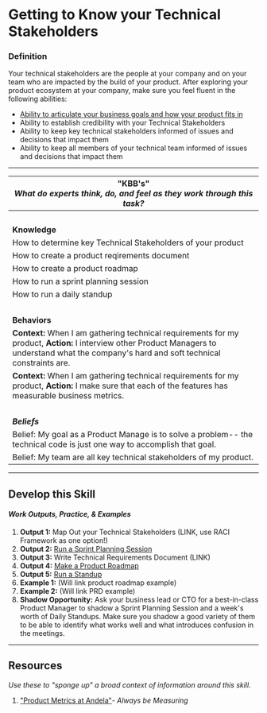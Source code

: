 # Getting to Know your Technical Stakeholders

### Definition
Your technical stakeholders are the people at your company and on your team who are impacted by the build of your product. After exploring your product ecosystem at your company, make sure you feel fluent in the following abilities: 
  - [Ability to articulate your business goals and how your product fits in](https://github.com/andela/learningmap/blob/master/D4+/Product%20Manager/Product%20Manager%20Learning%20Outcomes/1A.%20Business%20Goals%20and%20Metrics/README.md)
  - Ability to establish credibility with your Technical Stakeholders
  - Ability to keep key technical stakeholders informed of issues and decisions that impact them
  - Ability to keep all members of your technical team informed of issues and decisions that impact them

---- 

| **"KBB's"** <br> _What do experts think, do, and feel as they work through this task?_|
|----------|
| </br>| 
| **Knowledge**	| 
| How to determine key Technical Stakeholders of your product | 
| How to create a product reqirements document | 
| How to create a product roadmap | 
| How to run a sprint planning session | 
| How to run a daily standup | 
| </br>| 
| **Behaviors** |
| **Context:** When I am gathering technical requirements for my product, **Action:** I interview other Product Managers to understand what the company's hard and soft technical constraints are. | 
| **Context:** When I am gathering technical requirements for my product, **Action:** I make sure that each of the features has measurable business metrics. | 
| </br>| 
| ***Beliefs*** | 
| Belief: My goal as a Product Manage is to solve a problem-- the technical code is just one way to accomplish that goal. |
| Belief: My team are all key technical stakeholders of my product. |


-----

## Develop this Skill
#### *Work Outputs, Practice, & Examples*

1. **Output 1:** Map Out your Technical Stakeholders (LINK, use RACI Framework as one option!)
2. **Output 2:** [Run a Sprint Planning Session](https://github.com/andela/learningmap/tree/master/D4%2B/Product%20Manager/TWO's-%20Work%20Output%20Library/Output%2006-%20Run%20a%20Sprint%20Planning%20Session)
3. **Output 3:** Write Technical Requirements Document (LINK)
4. **Output 4:** [Make a Product Roadmap](https://github.com/andela/learningmap/tree/master/D4%2B/Product%20Manager/TWO's-%20Work%20Output%20Library/Output%2005-%20Build%20your%20Product%20Roadmap)
5. **Output 5:** [Run a Standup](https://github.com/andela/learningmap/tree/master/D4%2B/Product%20Manager/TWO's-%20Work%20Output%20Library/Output%2007-%20Run%20a%20Standup)
6. **Example 1:** (Will link product roadmap example) 
7. **Example 2:** (Will link PRD example) 
8. **Shadow Opportunity:** Ask your business lead or CTO for a best-in-class Product Manager to shadow a Sprint Planning Session and a week's worth of Daily Standups. Make sure you shadow a good variety of them to be able to identify what works well and what introduces confusion in the meetings. 

----

## Resources 
*Use these to "sponge up" a broad context of information around this skill.*
1. ["Product Metrics at Andela"](https://docs.google.com/document/d/1DwrXOuIKWUdlTJsHFG8XhLANxDDBGdK5HLZTg7HEsj8/edit)- _Always be Measuring_
